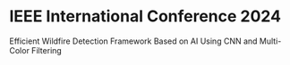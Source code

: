 # IEEE International Conference 2024
Efficient Wildfire Detection Framework Based on AI Using CNN and Multi-Color Filtering
